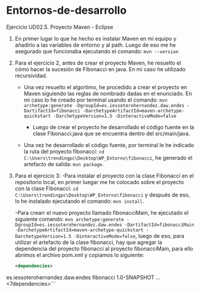 # Entornos-de-desarrollo
Ejercicio UD02.5. Proyecto Maven - Eclipse

1. En primer lugar lo que he hecho es instalar Maven en mi equipo y añadirlo a las variables de entorno y al path. Luego de eso me he asegurado que funcionaba ejecutando el comando: `mvn --version`


2. Para el ejercicio 2, antes de crear el proyecto Maven, he resuelto el cómo hacer la sucesión de Fibonacci en java. En mi caso he utilizado recursividad.
	- Una vez resuelto el algortimo, he procedido a crear el proyecto en Maven siguiendo las reglas de nombrado dadas en el enunciado. En mi caso lo he creado por terminal usando el comando:
			`mvn archetype:generate -DgroupId=es.iessoterohernandez.daw.endes -DartifactId=fibonacci -DarchetypeArtifactId=maven-archetype-quickstart -DarchetypeVersion=1.5 -DinteractiveMode=false`
		- Luego de crear el proyecto he desarrollado el código fuente en la clase Fibonacci.java que se encuentra dentro del src/main/java.

	- Una vez he desarrollado el código fuente, por terminal le he indicado la ruta del proyecto fibonacci: `cd C:\Users\trendingpc\Desktop\WP_Entorno\fibonacci`, he generado el artefacto de salida: `mvn package`.

3. Para el ejercicio 3:
	-Para instalar el proyecto con la clase Fibonacci en el repositorio local, en primer luegar me he colocado sobre el proyecto con la clase Fibonacci: `cd C:\Users\trendingpc\Desktop\WP_Entorno\fibonacci` y después de eso, lo he instalado ejecutando el comando: `mvn install`.

 	-Para crearr el nuevo proyecto llamado fibonacciMain, he ejecutado el siguiente comando: `mvn archetype:generate -DgroupId=es.iessoterohernandez.daw.endes -DartifactId=fibonacciMain -DarchetypeArtifactId=maven-archetype-quickstart -DarchetypeVersion=1.5 -DinteractiveMode=false`, luego de eso, para utilizar el artefacto de la clase fibonacci, hay que agregar la dependencia del proyecto fibonacci al proyecto fibonacciMain, para ello abrimos el archivo pom.xml y copiamos lo siguiente:
   ```xml
   <dependencies>
<dependency>
<groupId>es.iessoterohernandez.daw.endes</groupId>
<artifactId>fibonacci</artifactId>
<version>1.0-SNAPSHOT</version>
</dependency>
...
<7dependencies>```



